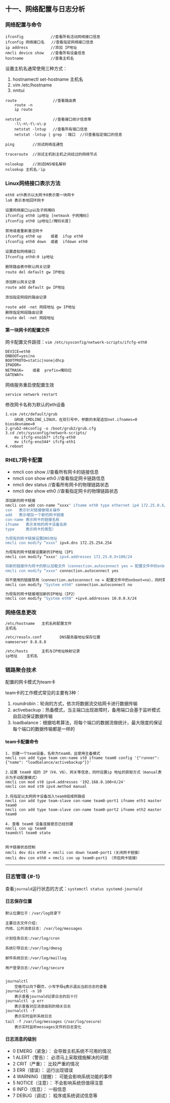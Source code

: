 ## 十一、网络配置与日志分析

### 网络配置与命令

```
ifconfig            //查看所有活动网络接口信息
ifconfig 网络接口名   //查看指定网络接口信息
ip address          //添加 IP地址
nmcli device show   //查看所有设备信息
hostname            //查看主机名
```

设置主机名通常使用三种方式：
1. hostnamectl set-hostname 主机名
2. vim /etc/hostname
3. nmtui
```
route                //查看路由表
    route -n
    ip route

netstat              //查看接口统计信息等
    -l\-n\-t\-u\-p
    netstat -lntup   //查看所有端口信息
    netstat -lntup | grep ：端口  //只查看指定端口的信息

ping        //测试网络连通性

traceroute  //测试主机到主机之间经过的网络节点

nslookup    //测试DNS域名解析
nslookup 主机名／ip
```

### Linux网络接口表示方法

```
eth0 eth表示以太网卡0表示第一块网卡
lo0 表示本地回环网卡

设置网络接口ip以及子网掩码
ifconfig eth0 ip地址 [netmask 子网掩码]
ifconfig eth0 ip地址[/掩码长度]

禁用或者重新激活网卡
ifconfig eth0 up    或者  ifup eth0
ifconfig eth0 down  或者  ifdown eth0

设置虚拟网络接口
Ifconfig eth0:0 ip地址

删除路由表中默认网关记录
route del default gw IP地址

添加默认网关记录
route add default gw IP地址

添加指定网段的路由记录

route add -net 网段地址 gw IP地址
删除指定网段路由记录
route del -net 网段地址
```

#### 第一块网卡的配置文件

网卡配置文件路径：`vim /etc/sysconfig/network-scripts/ifcfg-eth0`

```
DEVICE=eth0
ONBOOT=yes|no
BOOTPROTO=static|none|dhcp
IPADDR= 
NETMASK=    或者  prefix=掩码位
GATEWAY=
```

网络服务重启使配置生效

```
service network restart
```

修改网卡名称为默认的eth设备

```
1.vim /etc/default/grub
    GRUB_CMDLINE_LINUX，在双引号中，参数的末尾追加net.ifnames=0 biosdevname=0
2.grub2-mkconfig -o /boot/grub2/grub.cfg
3.cd /etc/sysconfig/network-scripts/
    mv ifcfg-eno167* ifcfg-eth0
    mv ifcfg-eno344* ifcfg-eth1
4.reboot
```

### 

### RHEL7网卡配置

* nmcli con show                  //查看所有网卡的链接信息
* nmcli con show eth0         //查看指定网卡链路信息
* nmcli dev status                //查看所有网卡的物理链路状态
* nmcli dev show eth0         //查看指定网卡的物理链路状态

```bash
添加新的网卡链接
nmcli con add con-name “xxxx" ifname eth0 type ethernet ip4 172.25.0.X/24 gw4 172.25.X.254
con   表示针对链接做相关操作
add   表示增加一个新的网卡链接
con-name 表示网卡的链接名称
ifname   表示本地的网卡设备名称
type     表示网卡的类型）

为现有的网卡链接设置DNS地址
nmcli con modify “xxxx" ipv4.dns 172.25.254.254

为现有的网卡链接设置新的IP地址（IP1
nmcli con modify “xxxx" ipv4.addresses 172.25.0.X+100/24

将新的链接作为网卡的默认加载文件（connection.autoconnect yes = 配置文件中的onboot=yes）
nmcli con modify “xxxx" connection.autoconnect yes

将不使用的链接禁用（connection.autoconnect no = 配置文件中的onboot=no），同时需要注意，同一块物理网卡，只允许一个链接启动
nmcli con modify "System eth0" connection.autoconnect no

为现有的网卡链接增加新的IP地址（IP2）
nmcli con modify "System eth0" +ipv4.addresses 10.0.0.X/24
```

### 网络信息更改

```bash
/etc/hostname   主机名称配置文件 
主机名

/etc/resolv.conf        DNS服务器地址保存位置
nameserver 8.8.8.8

/etc/hosts      主机与IP地址映射记录
ip地址    主机名
```

### 链路聚合技术

配置的网卡模式为team卡

team卡的工作模式常见的主要有3种：

1. roundrobin：轮询的方式，依次将数据流交给网卡进行数据传输
2. activebackup：热备模式，当主端口出现故障时，备用端口会基于监听模式自启动保证数据传输
3. loadbalance：根据哈希算法，将每个端口的数据流做统计，最大限度的保证每个端口的数据传输都是一样的

#### team卡配置命令

```
1. 创建一个team设备，名称为team0，且使用主备模式
nmcli con add type team con-name st0 ifname team0 config '{"runner":{"name": "loadbalance/activebackup"}}' 

2.设置 team0 组的 IP（V4、V6）、网关等信息，同时设置ip 地址的获取方式（manual表示为手动配置模式） 
nmcli con mod st0 ipv4.addresses '192.168.0.100+X/24' 
nmcli con mod st0 ipv4.method manual 

3.将指定以太网网卡设备加入team0组成网路组 
nmcli con add type team-slave con-name team0-port1 ifname eth1 master team0 
nmcli con add type team-slave con-name team0-port2 ifname eth2 master team0 

4. 查看 team0 设备连接是否已经创建 
nmcli con up team0
teamdctl team0 state


网卡链接状态控制
nmcli dev dis eth0 = nmcli con down team0-port1（关闭网卡链接）
nmcli dev con eth0 = nmcli con up team0-port1 （开启网卡链接）
```

---

### 日志管理 {#-1}

查看`journald`运行状态的方式：`systemctl status systemd-journald`

#### 日志保存位置

```
默认位置位于：/var/log目录下

主要日志文件介绍:
内核、公共消息日志: /var/log/messages

计划任务日志:/var/log/cron

系统引导日志:/var/log/dmesg

邮件系统日志:/var/log/maillog

用户登录日志:/var/log/secure


journalctl
    空格可以向下翻页，小写字母q表示退出当前日志的查看
journalctl -n 10
    表示查看journald记录日志的后十行
journalctl -p err
    表示查看对应消息级别的相关日志
journalctl -f
    表示实时监听系统日志
tail -f /var/log/messages（/var/log/secure）
    表示实时监听messages文件的日志变化
```

#### 日志消息的级别

* 0  EMERG（紧急）：     会导致主机系统不可用的情况
* 1  ALERT（警告）：            必须马上采取措施解决的问题
* 2  CRIT（严重）：        比较严重的情况
* 3  ERR（错误）：        运行出现错误
* 4  WARNING（提醒）：    可能会影响系统功能的事件
* 5  NOTICE（注意）：            不会影响系统但值得注意
* 6  INFO（信息）：            一般信息
* 7  DEBUG（调试）：            程序或系统调试信息等



